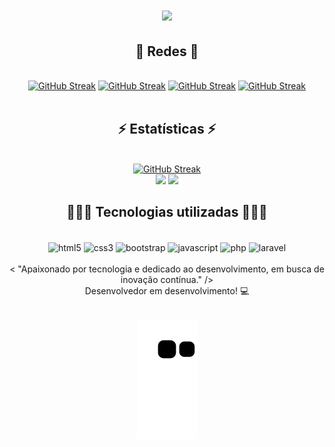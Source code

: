 
<h1 align="center">
    <img src="https://readme-typing-svg.herokuapp.com/?font=Righteous&size=35&center=true&vCenter=true&width=500&height=70&duration=4000&color=9400D3&lines=olá!+👋;+me+chamo+Leonardo+Araujo!;" />
</h1>

<h2 align="center">🔗 Redes 🔗</h2>
<br>
<div align=center>
    <a href="https://instagram.com/leoaraujofernandes"><img src="https://img.shields.io/badge/Instagram-E4405F?style=for-the-badge&logo=instagram&logoColor=white" alt="GitHub Streak" /></a>
    <a href="https://www.linkedin.com/in/leonardoaraujofernandes/"><img src="https://img.shields.io/badge/LinkedIn-0077B5?style=for-the-badge&logo=linkedin&logoColor=white" alt="GitHub Streak" /></a>
    <a href="https://github.com/araujo-leo"><img src="https://img.shields.io/badge/GitHub-100000?style=for-the-badge&logo=github&logoColor=white" alt="GitHub Streak" /></a>
    <a href="mailto:leoaraujofnd@gmail.com"><img src="https://img.shields.io/badge/Gmail-D14836?style=for-the-badge&logo=gmail&logoColor=white" alt="GitHub Streak" /></a>
</div>

<br>

<h2 align="center">⚡ Estatísticas ⚡</h2>
<br>
<div align="center">
    <a href="https://git.io/streak-stats"><img src="https://streak-stats.demolab.com?user=araujo-leo&theme=dark&hide_border=falso&locale=pt_BR" alt="GitHub Streak" /></a><br>
     <img height="180em" src="https://github-readme-stats.vercel.app/api?username=araujo-leo&show_icons=true&theme=dark"></img>
  <img height="180em" src="https://github-readme-stats.vercel.app/api/top-langs/?username=araujo-leo&layout=donut&theme=dark"></img>
  <br/>
</div>

 




<h2 align="center">👨🏽‍💻 Tecnologias utilizadas 👨🏽‍💻</h2>

<div style="display: inline_block" align="center">
<br>
  <img align="center" alt="html5" src="https://img.shields.io/badge/HTML5-E34F26?style=for-the-badge&logo=html5&logoColor=white"/>
  <img align="center" alt="css3" src="https://img.shields.io/badge/CSS3-1572B6?style=for-the-badge&logo=css3&logoColor=white"/>
   <img align="center" alt="bootstrap" src="https://img.shields.io/badge/Bootstrap-563D7C?style=for-the-badge&logo=bootstrap&logoColor=white"/>
   <img align="center" alt="javascript" src="https://img.shields.io/badge/JavaScript-323330?style=for-the-badge&logo=javascript&logoColor=F7DF1E"/>
   <img align="center" alt="php" src="https://img.shields.io/badge/PHP-777BB4?style=for-the-badge&logo=php&logoColor=white"/>
  <img align="center" alt="laravel" src="https://img.shields.io/badge/Laravel-FF2D20?style=for-the-badge&logo=laravel&logoColor=white"/>
    <br><br>
    < "Apaixonado por tecnologia e dedicado ao desenvolvimento, em busca de inovação contínua." /> <br>
Desenvolvedor em desenvolvimento! 💻
</div>
<br>

<p align="center">
  <img src="https://github.com/araujo-leo/araujo-leo/blob/output/github-contribution-grid-snake.svg">
</p>





